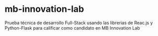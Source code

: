 # mb-innovation-lab
Prueba técnica de desarrollo Full-Stack usando las librerias de Reac.js y Python-Flask para calificar como candidato en MB Innovation Lab
